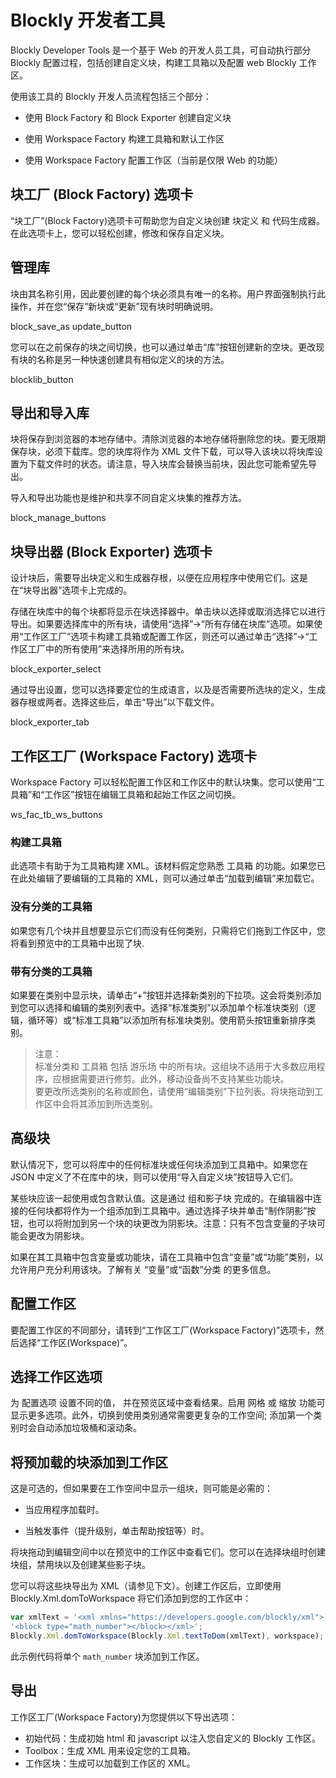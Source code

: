 # Blockly 开发者工具

Blockly Developer Tools 是一个基于 Web 的开发人员工具，可自动执行部分 Blockly 配置过程，包括创建自定义块，构建工具箱以及配置 web Blockly 工作区。

使用该工具的 Blockly 开发人员流程包括三个部分：

-   使用 Block Factory 和 Block Exporter 创建自定义块

-   使用 Workspace Factory 构建工具箱和默认工作区

-   使用 Workspace Factory 配置工作区（当前是仅限 Web 的功能）

## 块工厂 (Block Factory) 选项卡

“块工厂”(Block Factory)选项卡可帮助您为自定义块创建 块定义 和 代码生成器。在此选项卡上，您可以轻松创建，修改和保存自定义块。

## 管理库

块由其名称引用，因此要创建的每个块必须具有唯一的名称。用户界面强制执行此操作，并在您“保存”新块或“更新”现有块时明确说明。

block_save_as update_button

您可以在之前保存的块之间切换，也可以通过单击“库”按钮创建新的空块。更改现有块的名称是另一种快速创建具有相似定义的块的方法。

blocklib_button

## 导出和导入库

块将保存到浏览器的本地存储中。清除浏览器的本地存储将删除您的块。要无限期保存块，必须下载库。您的块库将作为 XML 文件下载，可以导入该块以将块库设置为下载文件时的状态。请注意，导入块库会替换当前块，因此您可能希望先导出。

导入和导出功能也是维护和共享不同自定义块集的推荐方法。

block_manage_buttons

## 块导出器 (Block Exporter) 选项卡
设计块后，需要导出块定义和生成器存根，以便在应用程序中使用它们。这是在“块导出器”选项卡上完成的。

存储在块库中的每个块都将显示在块选择器中。单击块以选择或取消选择它以进行导出。如果要选择库中的所有块，请使用“选择”→“所有存储在块库”选项。如果使用“工作区工厂”选项卡构建工具箱或配置工作区，则还可以通过单击“选择”→“工作区工厂中的所有使用”来选择所用的所有块。

block_exporter_select

通过导出设置，您可以选择要定位的生成语言，以及是否需要所选块的定义，生成器存根或两者。选择这些后，单击“导出”以下载文件。

block_exporter_tab

## 工作区工厂 (Workspace Factory) 选项卡
Workspace Factory 可以轻松配置工作区和工作区中的默认块集。您可以使用“工具箱”和“工作区”按钮在编辑工具箱和起始工作区之间切换。

ws_fac_tb_ws_buttons

### 构建工具箱

此选项卡有助于为工具箱构建 XML。该材料假定您熟悉 工具箱 的功能。如果您已在此处编辑了要编辑的工具箱的 XML，则可以通过单击“加载到编辑”来加载它。

### 没有分类的工具箱

如果您有几个块并且想要显示它们而没有任何类别，只需将它们拖到工作区中，您将看到预览中的工具箱中出现了块.

### 带有分类的工具箱

如果要在类别中显示块，请单击“+”按钮并选择新类别的下拉项。这会将类别添加到您可以选择和编辑的类别列表中。选择“标准类别”以添加单个标准块类别（逻辑，循环等）或“标准工具箱”以添加所有标准块类别。使用箭头按钮重新排序类别。

> 注意：<br>
> 标准分类和 工具箱 包括 游乐场 中的所有块。这组块不适用于大多数应用程序，应根据需要进行修剪。此外，移动设备尚不支持某些功能块。<br>
> 要更改所选类别的名称或颜色，请使用“编辑类别”下拉列表。将块拖动到工作区中会将其添加到所选类别。

## 高级块

默认情况下，您可以将库中的任何标准块或任何块添加到工具箱中。如果您在 JSON 中定义了不在库中的块，则可以使用“导入自定义块”按钮导入它们。

某些块应该一起使用或包含默认值。这是通过 组和影子块 完成的。在编辑器中连接的任何块都将作为一个组添加到工具箱中。通过选择子块并单击“制作阴影”按钮，也可以将附加到另一个块的块更改为阴影块。注意：只有不包含变量的子块可能会更改为阴影块。

如果在其工具箱中包含变量或功能块，请在工具箱中包含“变量”或“功能”类别，以允许用户充分利用该块。了解有关 “变量”或“函数”分类 的更多信息。

## 配置工作区

要配置工作区的不同部分，请转到“工作区工厂(Workspace Factory)”选项卡，然后选择“工作区(Workspace)”。

## 选择工作区选项

为 配置选项 设置不同的值， 并在预览区域中查看结果。启用 网格 或 缩放 功能可显示更多选项。此外，切换到使用类别通常需要更复杂的工作空间; 添加第一个类别时会自动添加垃圾桶和滚动条。

## 将预加载的块添加到工作区

这是可选的，但如果要在工作空间中显示一组块，则可能是必需的：

- 当应用程序加载时。

- 当触发事件（提升级别，单击帮助按钮等）时。

将块拖动到编辑空间中以在预览中的工作区中查看它们。您可以在选择块组时创建块组，禁用块以及创建某些影子块。

您可以将这些块导出为 XML（请参见下文）。创建工作区后，立即使用 Blockly.Xml.domToWorkspace 将它们添加到您的工作区中：

```javascript
var xmlText = '<xml xmlns="https://developers.google.com/blockly/xml">' +
'<block type="math_number"></block></xml>';
Blockly.Xml.domToWorkspace(Blockly.Xml.textToDom(xmlText), workspace);
```

此示例代码将单个 `math_number` 块添加到工作区。

## 导出

工作区工厂(Workspace Factory)为您提供以下导出选项：

- 初始代码：生成初始 html 和 javascript 以注入您自定义的 Blockly 工作区。
- Toolbox：生成 XML 用来设定您的工具箱。
- 工作区块：生成可以加载到工作区的 XML。
